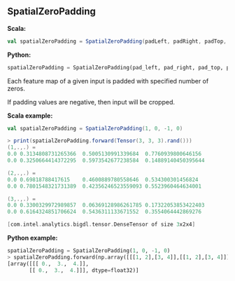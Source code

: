 ## SpatialZeroPadding ##

**Scala:**
```scala
val spatialZeroPadding = SpatialZeroPadding(padLeft, padRight, padTop, padBottom)
```
**Python:**
```python
spatialZeroPadding = SpatialZeroPadding(pad_left, pad_right, pad_top, pad_bottom)
```

Each feature map of a given input is padded with specified number of zeros.
 
If padding values are negative, then input will be cropped.

**Scala example:**
```scala
val spatialZeroPadding = SpatialZeroPadding(1, 0, -1, 0)

> print(spatialZeroPadding.forward(Tensor(3, 3, 3).rand()))
(1,.,.) =
0.0	0.3134808731265366	0.5005130991339684	0.7760939800646156	
0.0	0.3250664414372295	0.5973542677238584	0.14889140450395644	

(2,.,.) =
0.0	0.69818788417615	0.4600889780558646	0.534300301456824	
0.0	0.7801548321731389	0.42356246523559093	0.5523960464634001	

(3,.,.) =
0.0	0.3300329972989857	0.06369128986261785	0.17322053853422403	
0.0	0.6164324851706624	0.5436311133671552	0.3554064442869276	

[com.intel.analytics.bigdl.tensor.DenseTensor of size 3x2x4]


```

**Python example:**
```python
spatialZeroPadding = SpatialZeroPadding(1, 0, -1, 0)
> spatialZeroPadding.forward(np.array([[[1, 2],[3, 4]],[[1, 2],[3, 4]]]))
[array([[[ 0.,  3.,  4.]],
       [[ 0.,  3.,  4.]]], dtype=float32)]
       
```


